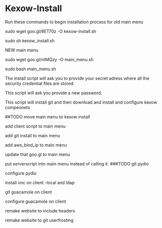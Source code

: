 Kexow-Install
=============
Run these commands to begin installation process for old main menu

sudo wget goo.gl/8ET70z -O kexow-install.sh


sudo sh kexow_install.sh


NEW main menu

sudo wget goo.gl/ntMQzy -O main_menu.sh

sudo bash main_menu.sh



The install script will ask you to provide your secret adress where all the security credential files are stored

This script will ask you provide a new password.

This script will install git and then download and install and configure kexow compeonets

##TODO
move main menu to kexow install

add client script to main menu

add git install to main menu

add aws_bind_ip to main menu

update that goo.gl to main menu

put serverscript into main menu instead of calling it.
###TODO
git pydio

configure pydio

install vnc on client -local and ldap

git guacamole on client

configure guacamole on client

remake website to include headers

remake website to git userfrosting

